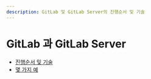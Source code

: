```yaml
---
description: GitLab 및 GitLab Server의 진행순서 및 기술
---
```


# GitLab 과 GitLab Server

* [진행순서 및 기술](gitlab-flow-and-tech.md)
* [몇 가지 예](gitlab-examples.md)
